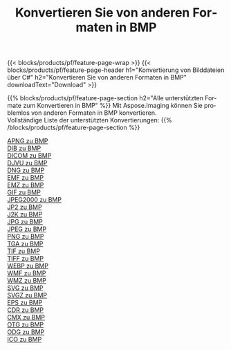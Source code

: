﻿---
title: Konvertieren Sie von anderen Formaten in BMP 
weight: 3920
url: /de/java/conversion/to/bmp 
lang: de
langdirlevel: 2
locales: zh-hans,ja,it,ru,de,es,fr,nl,id,lt,pl,pt,vi,tr,ko,zh-hant,ar,hi,th,sv,cs,uk,he
description: Mit Aspose.Imaging können Sie problemlos von anderen Formaten in BMP konvertieren
---

{{< blocks/products/pf/feature-page-wrap >}}
{{< blocks/products/pf/feature-page-header h1="Konvertierung von Bilddateien über C#" h2="Konvertieren Sie von anderen Formaten in BMP" downloadText="Download" >}}


{{% blocks/products/pf/feature-page-section  h2="Alle unterstützten Formate zum Konvertieren in BMP" %}}
Mit Aspose.Imaging können Sie problemlos von anderen Formaten in BMP konvertieren.
<br/>
Vollständige Liste der unterstützten Konvertierungen:
{{% /blocks/products/pf/feature-page-section %}}
<div class="container-fluid productfamilypage bg-gray">
    <div class="convertypes bg-gray agp-content section">
        <div class="container">
		<div class="row other-converters">
		    <div class='col-md-2 other-converter remove-lp remove-rp'><a href="/imaging/de/java/conversion/apng-to-bmp" >APNG zu BMP</a></div>
<div class='col-md-2 other-converter remove-lp remove-rp'><a href="/imaging/de/java/conversion/dib-to-bmp" >DIB zu BMP</a></div>
<div class='col-md-2 other-converter remove-lp remove-rp'><a href="/imaging/de/java/conversion/dicom-to-bmp" >DICOM zu BMP</a></div>
<div class='col-md-2 other-converter remove-lp remove-rp'><a href="/imaging/de/java/conversion/djvu-to-bmp" >DJVU zu BMP</a></div>
<div class='col-md-2 other-converter remove-lp remove-rp'><a href="/imaging/de/java/conversion/dng-to-bmp" >DNG zu BMP</a></div>
<div class='col-md-2 other-converter remove-lp remove-rp'><a href="/imaging/de/java/conversion/emf-to-bmp" >EMF zu BMP</a></div>
<div class='col-md-2 other-converter remove-lp remove-rp'><a href="/imaging/de/java/conversion/emz-to-bmp" >EMZ zu BMP</a></div>
<div class='col-md-2 other-converter remove-lp remove-rp'><a href="/imaging/de/java/conversion/gif-to-bmp" >GIF zu BMP</a></div>
<div class='col-md-2 other-converter remove-lp remove-rp'><a href="/imaging/de/java/conversion/jpeg2000-to-bmp" >JPEG2000 zu BMP</a></div>
<div class='col-md-2 other-converter remove-lp remove-rp'><a href="/imaging/de/java/conversion/jp2-to-bmp" >JP2 zu BMP</a></div>
<div class='col-md-2 other-converter remove-lp remove-rp'><a href="/imaging/de/java/conversion/j2k-to-bmp" >J2K zu BMP</a></div>
<div class='col-md-2 other-converter remove-lp remove-rp'><a href="/imaging/de/java/conversion/jpg-to-bmp" >JPG zu BMP</a></div>
<div class='col-md-2 other-converter remove-lp remove-rp'><a href="/imaging/de/java/conversion/jpeg-to-bmp" >JPEG zu BMP</a></div>
<div class='col-md-2 other-converter remove-lp remove-rp'><a href="/imaging/de/java/conversion/png-to-bmp" >PNG zu BMP</a></div>
<div class='col-md-2 other-converter remove-lp remove-rp'><a href="/imaging/de/java/conversion/tga-to-bmp" >TGA zu BMP</a></div>
<div class='col-md-2 other-converter remove-lp remove-rp'><a href="/imaging/de/java/conversion/tif-to-bmp" >TIF zu BMP</a></div>
<div class='col-md-2 other-converter remove-lp remove-rp'><a href="/imaging/de/java/conversion/tiff-to-bmp" >TIFF zu BMP</a></div>
<div class='col-md-2 other-converter remove-lp remove-rp'><a href="/imaging/de/java/conversion/webp-to-bmp" >WEBP zu BMP</a></div>
<div class='col-md-2 other-converter remove-lp remove-rp'><a href="/imaging/de/java/conversion/wmf-to-bmp" >WMF zu BMP</a></div>
<div class='col-md-2 other-converter remove-lp remove-rp'><a href="/imaging/de/java/conversion/wmz-to-bmp" >WMZ zu BMP</a></div>
<div class='col-md-2 other-converter remove-lp remove-rp'><a href="/imaging/de/java/conversion/svg-to-bmp" >SVG zu BMP</a></div>
<div class='col-md-2 other-converter remove-lp remove-rp'><a href="/imaging/de/java/conversion/svgz-to-bmp" >SVGZ zu BMP</a></div>
<div class='col-md-2 other-converter remove-lp remove-rp'><a href="/imaging/de/java/conversion/eps-to-bmp" >EPS zu BMP</a></div>
<div class='col-md-2 other-converter remove-lp remove-rp'><a href="/imaging/de/java/conversion/cdr-to-bmp" >CDR zu BMP</a></div>
<div class='col-md-2 other-converter remove-lp remove-rp'><a href="/imaging/de/java/conversion/cmx-to-bmp" >CMX zu BMP</a></div>
<div class='col-md-2 other-converter remove-lp remove-rp'><a href="/imaging/de/java/conversion/otg-to-bmp" >OTG zu BMP</a></div>
<div class='col-md-2 other-converter remove-lp remove-rp'><a href="/imaging/de/java/conversion/odg-to-bmp" >ODG zu BMP</a></div>
<div class='col-md-2 other-converter remove-lp remove-rp'><a href="/imaging/de/java/conversion/ico-to-bmp" >ICO zu BMP</a></div>
                </div>
        </div>
    </div>
</div>
<br/>


